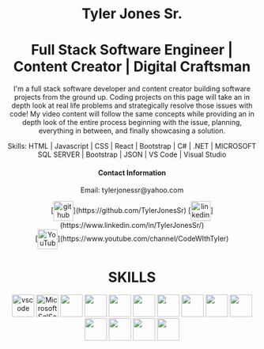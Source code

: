 <h1 align='center'>Tyler Jones Sr.</h1>

<h1 align='center' >Full Stack Software Engineer | Content Creator | Digital Craftsman</h1>


<p align='center'>I'm a full stack software developer and content creator building software projects from the ground up. Coding projects on this page will take an in depth look at real life problems and strategically resolve those issues with code! My video content will follow the same concepts while providing an in depth look of the entire process beginning with the issue, planning, everything in between, and finally showcasing a solution.</p> 

<p align='center' >Skills: HTML | Javascript | CSS | React | Bootstrap | C# | .NET | MICROSOFT SQL SERVER | Bootstrap | JSON | VS Code | Visual Studio </p> 

<h4 align='center'>Contact Information</h4>
<p align='center'>Email: tylerjonessr@yahoo.com</p>

<p align='center'>
[<img align='center' src='https://cdn.jsdelivr.net/npm/simple-icons@3.0.1/icons/github.svg' alt='github' height='40'>](https://github.com/TylerJonesSr)  [<img align='center' src='https://cdn.jsdelivr.net/npm/simple-icons@3.0.1/icons/linkedin.svg' alt='linkedin' height='40'>](https://www.linkedin.com/in/TylerJonesSr/) <br> [<img align='center' src='https://cdn.jsdelivr.net/npm/simple-icons@3.0.1/icons/youtube.svg' alt='YouTube' height='40'>](https://www.youtube.com/channel/CodeWIthTyler)
</p> 
 

<h1 align='center'>SKILLS</h1>
<p align="center">
<img src="https://cdn.jsdelivr.net/gh/devicons/devicon/icons/vscode/vscode-original.svg" alt="vscode" width="45" height="45"/>
<img src="https://cdn.jsdelivr.net/gh/devicons/devicon/icons/microsoftsqlserver/microsoftsqlserver-plain.svg" alt="MicrosoftSqlServer width="45" height="45"/>
<img src="https://cdn.jsdelivr.net/gh/devicons/devicon/icons/javascript/javascript-original.svg" width="45" height="45"/>
<img src="https://cdn.jsdelivr.net/gh/devicons/devicon/icons/html5/html5-original.svg" width="45" height="45"/>
<img src="https://cdn.jsdelivr.net/gh/devicons/devicon/icons/nodejs/nodejs-original.svg" width="45" height="45"/>
<img src="https://cdn.jsdelivr.net/gh/devicons/devicon/icons/bootstrap/bootstrap-original.svg" width="45" height="45"/>
<img src="https://cdn.jsdelivr.net/gh/devicons/devicon/icons/css3/css3-original.svg" width="45" height="45"/>
<img src="https://cdn.jsdelivr.net/gh/devicons/devicon/icons/dotnetcore/dotnetcore-original.svg" width="45" height="45"/>
<img src="https://cdn.jsdelivr.net/gh/devicons/devicon/icons/bash/bash-original.svg" width="45" height="45"/>
<img src="https://cdn.jsdelivr.net/gh/devicons/devicon/icons/csharp/csharp-original.svg" width="45" height="45"/>
<img src="https://cdn.jsdelivr.net/gh/devicons/devicon/icons/git/git-original.svg" width="45" height="45"/>
<img src="https://cdn.jsdelivr.net/gh/devicons/devicon/icons/java/java-original.svg" width="45" height="45"/>
<img src="https://cdn.jsdelivr.net/gh/devicons/devicon/icons/visualstudio/visualstudio-plain.svg" width="45" height="45"/>
<img src="https://cdn.jsdelivr.net/gh/devicons/devicon/icons/yarn/yarn-original.svg" width="45" height="45"/>
</p>
